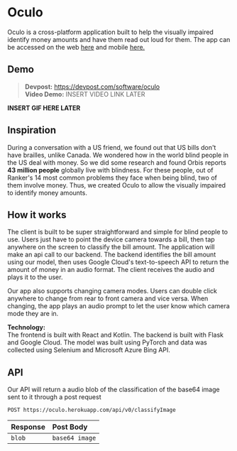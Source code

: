 # Oculo
Oculo is a cross-platform application built to help the visually impaired identify money amounts and have them read out loud for them. The app can be accessed on the web [here](https://oculo.netlify.app/) and mobile [here.]()

## Demo
> **Devpost:** https://devpost.com/software/oculo<br/>
> **Video Demo:** INSERT VIDEO LINK LATER

**INSERT GIF HERE LATER**

## Inspiration
During a conversation with a US friend, we found out that US bills don't have brailles, unlike Canada. We wondered how in the world blind people in the US deal with money. So we did some research and found Orbis reports **43 million people** globally live with blindness. For these people, out of Ranker's 14 most common problems they face when being blind, two of them involve money. Thus, we created Oculo to allow the visually impaired to identify money amounts.

## How it works
The client is built to be super straightforward and simple for blind people to use. Users just have to point the device camera towards a bill, then tap anywhere on the screen to classify the bill amount. The application will make an api call to our backend. The backend identifies the bill amount using our model, then uses Google Cloud's text-to-speech API to return the amount of money in an audio format. The client receives the audio and plays it to the user.

Our app also supports changing camera modes. Users can double click anywhere to change from rear to front camera and vice versa. When changing, the app plays an audio prompt to let the user know which camera mode they are in.

**Technology:**<br/>
The frontend is built with React and Kotlin. The backend is built with Flask and Google Cloud. The model was built using PyTorch and data was collected using Selenium and Microsoft Azure Bing API.

## API
Our API will return a audio blob of the classification of the base64 image sent to it through a post request
```http
POST https://oculo.herokuapp.com/api/v0/classifyImage
```
| Response | Post Body |
| :--- | :--- |
| `blob` | `base64 image` |
